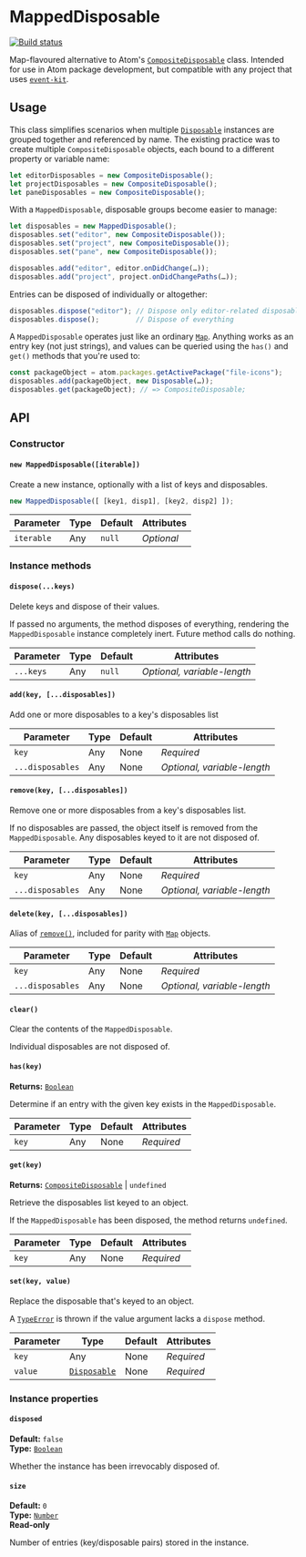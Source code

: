 MappedDisposable
================

[![Build status][CI-badge]][CI-link]


Map-flavoured alternative to Atom's [`CompositeDisposable`][] class. Intended for
use in Atom package development, but compatible with any project that uses [`event-kit`][].


Usage
-----

This class simplifies scenarios when multiple [`Disposable`][] instances are grouped together
and referenced by name. The existing practice was to create multiple `CompositeDisposable` objects,
each bound to a different property or variable name:

~~~js
let editorDisposables = new CompositeDisposable();
let projectDisposables = new CompositeDisposable();
let paneDisposables = new CompositeDisposable();
~~~

With a `MappedDisposable`, disposable groups become easier to manage:

~~~js
let disposables = new MappedDisposable();
disposables.set("editor", new CompositeDisposable());
disposables.set("project", new CompositeDisposable());
disposables.set("pane", new CompositeDisposable());

disposables.add("editor", editor.onDidChange(…));
disposables.add("project", project.onDidChangePaths(…));
~~~

Entries can be disposed of individually or altogether:

~~~js
disposables.dispose("editor"); // Dispose only editor-related disposables
disposables.dispose();         // Dispose of everything
~~~

A `MappedDisposable` operates just like an ordinary [`Map`][]. Anything works as an
entry key (not just strings), and values can be queried using the `has()` and `get()`
methods that you're used to:

~~~js
const packageObject = atom.packages.getActivePackage("file-icons");
disposables.add(packageObject, new Disposable(…));
disposables.get(packageObject); // => CompositeDisposable;
~~~



API
---

### Constructor

#### `new MappedDisposable([iterable])`
Create a new instance, optionally with a list of keys and disposables.

~~~js
new MappedDisposable([ [key1, disp1], [key2, disp2] ]);
~~~

<!--------------------------------------------->
| Parameter  | Type  | Default  | Attributes   |
| ---------- | ----- | -------- | ------------ |
| `iterable` | Any   | `null`   | *Optional*   |
<!--------------------------------------------->


### Instance methods

<a name="dispose"></a>
#### `dispose(...keys)`
Delete keys and dispose of their values.

If passed no arguments, the method disposes of everything, rendering the
`MappedDisposable` instance completely inert. Future method calls do nothing.

<!------------------------------------------------------------->
| Parameter  | Type  | Default  | Attributes                   |
| ---------- | ----- | -------- | ---------------------------- |
| `...keys`  | Any   | `null`   | *Optional, variable-length*  |
<!------------------------------------------------------------->


<a name="add"></a>
#### `add(key, [...disposables])`
Add one or more disposables to a key's disposables list

<!------------------------------------------------------------------->
| Parameter        | Type  | Default  | Attributes                   |
| ---------------- | ----- | -------- | ---------------------------- |
| `key`            | Any   | None     | *Required*                   |
| `...disposables` | Any   | None     | *Optional, variable-length*  |
<!------------------------------------------------------------------->


<a name="remove"></a>
#### `remove(key, [...disposables])`
Remove one or more disposables from a key's disposables list.

If no disposables are passed, the object itself is removed from the
`MappedDisposable`. Any disposables keyed to it are not disposed of.

<!------------------------------------------------------------------->
| Parameter        | Type  | Default  | Attributes                   |
| ---------------- | ----- | -------- | ---------------------------- |
| `key`            | Any   | None     | *Required*                   |
| `...disposables` | Any   | None     | *Optional, variable-length*  |
<!------------------------------------------------------------------->


<a name="delete"></a>
#### `delete(key, [...disposables])`
Alias of [`remove()`][], included for parity with [`Map`][] objects.

<!------------------------------------------------------------------->
| Parameter        | Type  | Default  | Attributes                   |
| ---------------- | ----- | -------- | ---------------------------- |
| `key`            | Any   | None     | *Required*                   |
| `...disposables` | Any   | None     | *Optional, variable-length*  |
<!------------------------------------------------------------------->


<a name="clear"></a>
#### `clear()`
Clear the contents of the `MappedDisposable`.

Individual disposables are not disposed of.


<a name="has"></a>
#### `has(key)`
**Returns:** [`Boolean`][]

Determine if an entry with the given key exists in the `MappedDisposable`.

<!------------------------------------------------------------------->
| Parameter        | Type  | Default  | Attributes                   |
| ---------------- | ----- | -------- | ---------------------------- |
| `key`            | Any   | None     | *Required*                   |
<!------------------------------------------------------------------->


<a name="get"></a>
#### `get(key)`
**Returns:** [`CompositeDisposable`][] | `undefined`  

Retrieve the disposables list keyed to an object.

If the `MappedDisposable` has been disposed, the method returns `undefined`.

<!------------------------------------------------------------------->
| Parameter        | Type  | Default  | Attributes                   |
| ---------------- | ----- | -------- | ---------------------------- |
| `key`            | Any   | None     | *Required*                   |
<!------------------------------------------------------------------->


<a name="set"></a>
#### `set(key, value)`
Replace the disposable that's keyed to an object.

A [`TypeError`][] is thrown if the value argument lacks a `dispose` method.

<!-------------------------------------------------------------------------------->
| Parameter        | Type               | Default  | Attributes                   |
| ---------------- | ------------------ | -------- | ---------------------------- |
| `key`            | Any                | None     | *Required*                   |
| `value`          | [`Disposable`][]   | None     | *Required*                   |
<!-------------------------------------------------------------------------------->



### Instance properties

#### `disposed`
**Default:**   `false`  
**Type:**      [`Boolean`][]

Whether the instance has been irrevocably disposed of.


#### `size`
**Default:**   `0`  
**Type:**      [`Number`][]  
**Read-only**

Number of entries (key/disposable pairs) stored in the instance.



[Referenced links]:_________________________________________________________
[`Boolean`]:             https://mdn.io/Boolean
[`CompositeDisposable`]: https://atom.io/docs/api/latest/CompositeDisposable
[`Disposable`]:          https://atom.io/docs/api/latest/Disposable
[`Map`]:                 https://developer.mozilla.org/en-US/docs/Web/JavaScript/Reference/Global_Objects/Map
[`Number`]:              https://mdn.io/Number
[`TypeError`]:           https://mdn.io/TypeError
[`event-kit`]:           https://npmjs.com/package/event-kit
[`remove()`]:            #remove
[CI-badge]:              https://travis-ci.org/file-icons/MappedDisposable.svg?branch=master
[CI-link]:               https://travis-ci.org/file-icons/MappedDisposable
